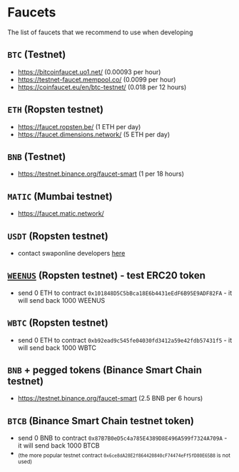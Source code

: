 # Faucets

The list of faucets that we recommend to use when developing


## `BTC` (Testnet)
 - https://bitcoinfaucet.uo1.net/ (0.00093 per hour)
 - https://testnet-faucet.mempool.co/ (0.0099 per hour)
 - https://coinfaucet.eu/en/btc-testnet/ (0.018 per 12 hours)

## `ETH` (Ropsten testnet)
- https://faucet.ropsten.be/ (1 ETH per day)
- https://faucet.dimensions.network/ (5 ETH per day)

## `BNB` (Testnet)
- https://testnet.binance.org/faucet-smart (1 per 18 hours)

## `MATIC` (Mumbai testnet)
- https://faucet.matic.network/

## `USDT` (Ropsten testnet)
 - contact swaponline developers [here](https://t.me/swaponlinebot)

## [`WEENUS`](https://github.com/bokkypoobah/WeenusTokenFaucet) (Ropsten testnet) - test ERC20 token
- send 0 ETH to contract `0x101848D5C5bBca18E6b4431eEdF6B95E9ADF82FA` - it will send back 1000 WEENUS

## `WBTC` (Ropsten testnet)
- send 0 ETH to contract `0xb92ead9c545fe04030fd3412a59e42fdb57431f5` - it will send back 1000 WBTC

## `BNB` + pegged tokens (Binance Smart Chain testnet)
- https://testnet.binance.org/faucet-smart (2.5 BNB per 6 hours)

## `BTCB` (Binance Smart Chain testnet token)
- send 0 BNB to contract `0x87B7B0eD5c4a785E4389D8E496A599f7324A709A` - it will send back 1000 BTCB
- <sub>(the more popular testnet contract `0x6ce8dA28E2f864420840cF74474eFf5fD80E65B8` is not used)</sub>
